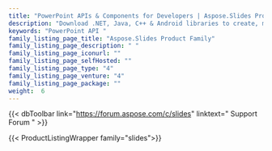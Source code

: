 ```yaml
---
title: "PowerPoint APIs & Components for Developers | Aspose.Slides Product Family"
description: "Download .NET, Java, C++ & Android libraries to create, manipulate, convert & render Microsoft PowerPoint presentations. Family also includes extension, solution & exporter for Reporting Services, SharePoint & JasperReports. "
keywords: "PowerPoint API "
family_listing_page_title: "Aspose.Slides Product Family"
family_listing_page_description: " "
family_listing_page_iconurl: ""
family_listing_page_selfHosted: ""
family_listing_page_type: "4"
family_listing_page_venture: "4"
family_listing_page_package: ""
weight:  6
---
```


{{< dbToolbar link="https://forum.aspose.com/c/slides" linktext=" Support Forum " >}}

{{< ProductListingWrapper family="slides">}}

